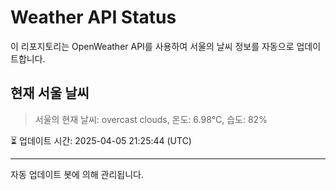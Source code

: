 
# Weather API Status

이 리포지토리는 OpenWeather API를 사용하여 서울의 날씨 정보를 자동으로 업데이트합니다.

## 현재 서울 날씨
> 서울의 현재 날씨: overcast clouds, 온도: 6.98°C, 습도: 82%

⏳ 업데이트 시간: 2025-04-05 21:25:44 (UTC)

---
자동 업데이트 봇에 의해 관리됩니다.
